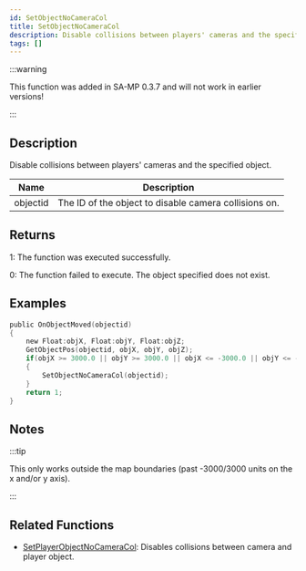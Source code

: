 ```yaml
---
id: SetObjectNoCameraCol
title: SetObjectNoCameraCol
description: Disable collisions between players' cameras and the specified object.
tags: []
---
```


:::warning

This function was added in SA-MP 0.3.7 and will not work in earlier versions!

:::

## Description

Disable collisions between players' cameras and the specified object.


| Name | Description |
|------|-------------|
|objectid | The ID of the object to disable camera collisions on.|


## Returns

 1: The function was executed successfully. 

 0: The function failed to execute. The object specified does not exist.


## Examples


```c
public OnObjectMoved(objectid)
{
    new Float:objX, Float:objY, Float:objZ;
    GetObjectPos(objectid, objX, objY, objZ);
    if(objX >= 3000.0 || objY >= 3000.0 || objX <= -3000.0 || objY <= -3000.0)
    {
        SetObjectNoCameraCol(objectid);
    }
    return 1;
}
```


## Notes

:::tip

This only works outside the map boundaries (past -3000/3000 units on the x and/or y axis).

:::


## Related Functions


-  [SetPlayerObjectNoCameraCol](../functions/SetPlayerObjectNoCameraCol): Disables collisions between camera and player object.
